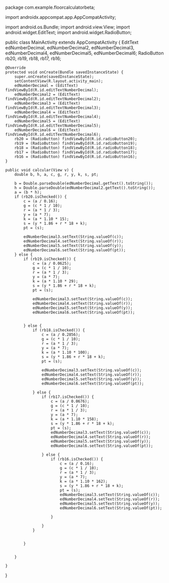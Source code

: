 package com.example.floorcalculatorbeta;

import androidx.appcompat.app.AppCompatActivity;

import android.os.Bundle;
import android.view.View;
import android.widget.EditText;
import android.widget.RadioButton;

public class MainActivity extends AppCompatActivity {
    EditText edNumberDecimal, edNumberDecimal2, edNumberDecimal3, edNumberDecimal4, edNumberDecimal5, edNumberDecimal6;
    RadioButton rb20, rb19, rb18, rb17, rb16;

    @Override
    protected void onCreate(Bundle savedInstanceState) {
        super.onCreate(savedInstanceState);
        setContentView(R.layout.activity_main);
        edNumberDecimal = (EditText) findViewById(R.id.editTextNumberDecimal);
        edNumberDecimal2 = (EditText) findViewById(R.id.editTextNumberDecimal2);
        edNumberDecimal3 = (EditText) findViewById(R.id.editTextNumberDecimal3);
        edNumberDecimal4 = (EditText) findViewById(R.id.editTextNumberDecimal4);
        edNumberDecimal5 = (EditText) findViewById(R.id.editTextNumberDecimal5);
        edNumberDecimal6 = (EditText) findViewById(R.id.editTextNumberDecimal6);
        rb20 = (RadioButton) findViewById(R.id.radioButton20);
        rb19 = (RadioButton) findViewById(R.id.radioButton19);
        rb18 = (RadioButton) findViewById(R.id.radioButton18);
        rb17 = (RadioButton) findViewById(R.id.radioButton17);
        rb16 = (RadioButton) findViewById(R.id.radioButton16);
    }

    public void calcular(View v) {
        double b, h, a, c, g, r, y, k, s, pt;

        b = Double.parseDouble(edNumberDecimal.getText().toString());
        h = Double.parseDouble(edNumberDecimal2.getText().toString());
        a = (b * h);
        if (rb20.isChecked()) {
            c = (a / 0.16);
            g = (c * 1 / 10);
            r = (a * 1 / 3);
            y = (a * 7);
            k = (a * 1.10 * 15);
            s = (y * 1.86 + r * 18 + k);
            pt = (s);

            edNumberDecimal3.setText(String.valueOf(c));
            edNumberDecimal4.setText(String.valueOf(r));
            edNumberDecimal5.setText(String.valueOf(y));
            edNumberDecimal6.setText(String.valueOf(pt));
        } else {
            if (rb19.isChecked()) {
                c = (a / 0.0625);
                g = (c * 1 / 10);
                r = (a * 1 / 3);
                y = (a * 7);
                k = (a * 1.10 * 29);
                s = (y * 1.86 + r * 18 + k);
                pt = (s);

                edNumberDecimal3.setText(String.valueOf(c));
                edNumberDecimal4.setText(String.valueOf(r));
                edNumberDecimal5.setText(String.valueOf(y));
                edNumberDecimal6.setText(String.valueOf(pt));


            } else {
                if (rb18.isChecked()) {
                    c = (a / 0.2856);
                    g = (c * 1 / 10);
                    r = (a * 1 / 3);
                    y = (a * 7);
                    k = (a * 1.10 * 100);
                    s = (y * 1.86 + r * 18 + k);
                    pt = (s);

                    edNumberDecimal3.setText(String.valueOf(c));
                    edNumberDecimal4.setText(String.valueOf(r));
                    edNumberDecimal5.setText(String.valueOf(y));
                    edNumberDecimal6.setText(String.valueOf(pt));

                } else {
                    if (rb17.isChecked()) {
                        c = (a / 0.0676);
                        g = (c * 1 / 10);
                        r = (a * 1 / 3);
                        y = (a * 7);
                        k = (a * 1.10 * 158);
                        s = (y * 1.86 + r * 18 + k);
                        pt = (s);
                        edNumberDecimal3.setText(String.valueOf(c));
                        edNumberDecimal4.setText(String.valueOf(r));
                        edNumberDecimal5.setText(String.valueOf(y));
                        edNumberDecimal6.setText(String.valueOf(pt));

                    } else {
                        if (rb16.isChecked()) {
                            c = (a / 0.16);
                            g = (c * 1 / 10);
                            r = (a * 1 / 3);
                            y = (a * 7);
                            k = (a * 1.10 * 162);
                            s = (y * 1.86 + r * 18 + k);
                            pt = (s);
                            edNumberDecimal3.setText(String.valueOf(c));
                            edNumberDecimal4.setText(String.valueOf(r));
                            edNumberDecimal5.setText(String.valueOf(y));
                            edNumberDecimal6.setText(String.valueOf(pt));

                        }

                    }
                }


            }


        }

    }
}
